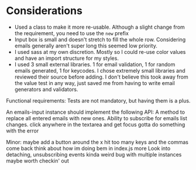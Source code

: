 # Considerations

- Used a class to make it more re-usable. Although a slight change from the requirement, you need to use the `new` prefix
- Input box is small and doesn't stretch to fill the whole row. Considering emails generally aren't super long this seemed low priority.
- I used sass at my own discretion. Mostly so I could re-use color values and have an import structure for my styles.
- I used 3 small external libraries. 1 for email validation, 1 for random emails generated, 1 for keycodes. I chose extremely small libraries and reviewed their source before adding. I don't believe this took away from the value test in any way, just saved me from having to write email generators and validators.

Functional requirements:
Tests are not mandatory, but having them is a plus.

An emails-input instance should implement the following API:
A method to replace all entered emails with new ones.
Ability to subscribe for emails list changes.
click anywhere in the textarea and get focus
gotta do something with the error

Minor:
maybe add a button around the x
hit too many keys and the commas come back
think about how im doing bem in index.js more
Look into detaching, unsubscribing events
kinda weird bug with multiple instances maybe worth checkin' out
